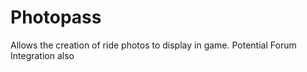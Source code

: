 # Photopass
 Allows the creation of ride photos to display in game. Potential Forum Integration also
